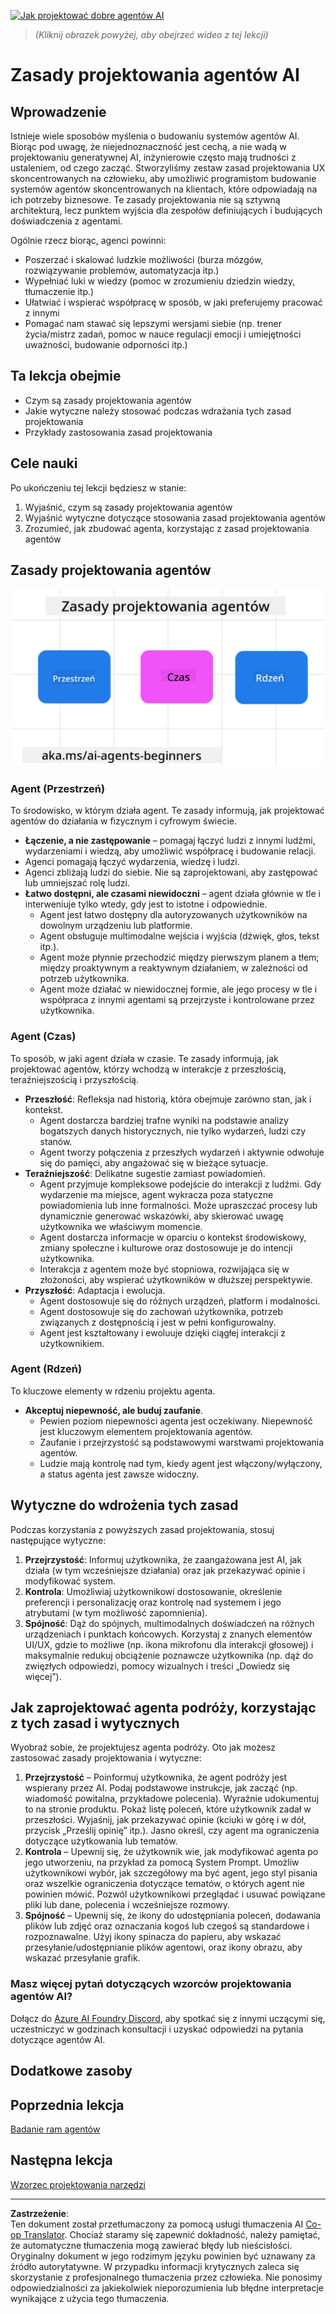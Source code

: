 <!--
CO_OP_TRANSLATOR_METADATA:
{
  "original_hash": "4c46e4ff9e349c521e2b0b17f51afa64",
  "translation_date": "2025-08-30T08:46:24+00:00",
  "source_file": "03-agentic-design-patterns/README.md",
  "language_code": "pl"
}
-->
[![Jak projektować dobre agentów AI](../../../translated_images/lesson-3-thumbnail.1092dd7a8f1074a5b26e35aa8f810814e05a22fed1765c20c14b2b508c7ae379.pl.png)](https://youtu.be/m9lM8qqoOEA?si=4KimounNKvArQQ0K)

> _(Kliknij obrazek powyżej, aby obejrzeć wideo z tej lekcji)_
# Zasady projektowania agentów AI

## Wprowadzenie

Istnieje wiele sposobów myślenia o budowaniu systemów agentów AI. Biorąc pod uwagę, że niejednoznaczność jest cechą, a nie wadą w projektowaniu generatywnej AI, inżynierowie często mają trudności z ustaleniem, od czego zacząć. Stworzyliśmy zestaw zasad projektowania UX skoncentrowanych na człowieku, aby umożliwić programistom budowanie systemów agentów skoncentrowanych na klientach, które odpowiadają na ich potrzeby biznesowe. Te zasady projektowania nie są sztywną architekturą, lecz punktem wyjścia dla zespołów definiujących i budujących doświadczenia z agentami.

Ogólnie rzecz biorąc, agenci powinni:

- Poszerzać i skalować ludzkie możliwości (burza mózgów, rozwiązywanie problemów, automatyzacja itp.)
- Wypełniać luki w wiedzy (pomoc w zrozumieniu dziedzin wiedzy, tłumaczenie itp.)
- Ułatwiać i wspierać współpracę w sposób, w jaki preferujemy pracować z innymi
- Pomagać nam stawać się lepszymi wersjami siebie (np. trener życia/mistrz zadań, pomoc w nauce regulacji emocji i umiejętności uważności, budowanie odporności itp.)

## Ta lekcja obejmie

- Czym są zasady projektowania agentów
- Jakie wytyczne należy stosować podczas wdrażania tych zasad projektowania
- Przykłady zastosowania zasad projektowania

## Cele nauki

Po ukończeniu tej lekcji będziesz w stanie:

1. Wyjaśnić, czym są zasady projektowania agentów
2. Wyjaśnić wytyczne dotyczące stosowania zasad projektowania agentów
3. Zrozumieć, jak zbudować agenta, korzystając z zasad projektowania agentów

## Zasady projektowania agentów

![Zasady projektowania agentów](../../../translated_images/agentic-design-principles.1cfdf8b6d3cc73c2b738951ee7b2043e224441d98babcf654be69d866120f93a.pl.png)

### Agent (Przestrzeń)

To środowisko, w którym działa agent. Te zasady informują, jak projektować agentów do działania w fizycznym i cyfrowym świecie.

- **Łączenie, a nie zastępowanie** – pomagaj łączyć ludzi z innymi ludźmi, wydarzeniami i wiedzą, aby umożliwić współpracę i budowanie relacji.
- Agenci pomagają łączyć wydarzenia, wiedzę i ludzi.
- Agenci zbliżają ludzi do siebie. Nie są zaprojektowani, aby zastępować lub umniejszać rolę ludzi.
- **Łatwo dostępni, ale czasami niewidoczni** – agent działa głównie w tle i interweniuje tylko wtedy, gdy jest to istotne i odpowiednie.
  - Agent jest łatwo dostępny dla autoryzowanych użytkowników na dowolnym urządzeniu lub platformie.
  - Agent obsługuje multimodalne wejścia i wyjścia (dźwięk, głos, tekst itp.).
  - Agent może płynnie przechodzić między pierwszym planem a tłem; między proaktywnym a reaktywnym działaniem, w zależności od potrzeb użytkownika.
  - Agent może działać w niewidocznej formie, ale jego procesy w tle i współpraca z innymi agentami są przejrzyste i kontrolowane przez użytkownika.

### Agent (Czas)

To sposób, w jaki agent działa w czasie. Te zasady informują, jak projektować agentów, którzy wchodzą w interakcje z przeszłością, teraźniejszością i przyszłością.

- **Przeszłość**: Refleksja nad historią, która obejmuje zarówno stan, jak i kontekst.
  - Agent dostarcza bardziej trafne wyniki na podstawie analizy bogatszych danych historycznych, nie tylko wydarzeń, ludzi czy stanów.
  - Agent tworzy połączenia z przeszłych wydarzeń i aktywnie odwołuje się do pamięci, aby angażować się w bieżące sytuacje.
- **Teraźniejszość**: Delikatne sugestie zamiast powiadomień.
  - Agent przyjmuje kompleksowe podejście do interakcji z ludźmi. Gdy wydarzenie ma miejsce, agent wykracza poza statyczne powiadomienia lub inne formalności. Może upraszczać procesy lub dynamicznie generować wskazówki, aby skierować uwagę użytkownika we właściwym momencie.
  - Agent dostarcza informacje w oparciu o kontekst środowiskowy, zmiany społeczne i kulturowe oraz dostosowuje je do intencji użytkownika.
  - Interakcja z agentem może być stopniowa, rozwijająca się w złożoności, aby wspierać użytkowników w dłuższej perspektywie.
- **Przyszłość**: Adaptacja i ewolucja.
  - Agent dostosowuje się do różnych urządzeń, platform i modalności.
  - Agent dostosowuje się do zachowań użytkownika, potrzeb związanych z dostępnością i jest w pełni konfigurowalny.
  - Agent jest kształtowany i ewoluuje dzięki ciągłej interakcji z użytkownikiem.

### Agent (Rdzeń)

To kluczowe elementy w rdzeniu projektu agenta.

- **Akceptuj niepewność, ale buduj zaufanie**.
  - Pewien poziom niepewności agenta jest oczekiwany. Niepewność jest kluczowym elementem projektowania agentów.
  - Zaufanie i przejrzystość są podstawowymi warstwami projektowania agentów.
  - Ludzie mają kontrolę nad tym, kiedy agent jest włączony/wyłączony, a status agenta jest zawsze widoczny.

## Wytyczne do wdrożenia tych zasad

Podczas korzystania z powyższych zasad projektowania, stosuj następujące wytyczne:

1. **Przejrzystość**: Informuj użytkownika, że zaangażowana jest AI, jak działa (w tym wcześniejsze działania) oraz jak przekazywać opinie i modyfikować system.
2. **Kontrola**: Umożliwiaj użytkownikowi dostosowanie, określenie preferencji i personalizację oraz kontrolę nad systemem i jego atrybutami (w tym możliwość zapomnienia).
3. **Spójność**: Dąż do spójnych, multimodalnych doświadczeń na różnych urządzeniach i punktach końcowych. Korzystaj z znanych elementów UI/UX, gdzie to możliwe (np. ikona mikrofonu dla interakcji głosowej) i maksymalnie redukuj obciążenie poznawcze użytkownika (np. dąż do zwięzłych odpowiedzi, pomocy wizualnych i treści „Dowiedz się więcej”).

## Jak zaprojektować agenta podróży, korzystając z tych zasad i wytycznych

Wyobraź sobie, że projektujesz agenta podróży. Oto jak możesz zastosować zasady projektowania i wytyczne:

1. **Przejrzystość** – Poinformuj użytkownika, że agent podróży jest wspierany przez AI. Podaj podstawowe instrukcje, jak zacząć (np. wiadomość powitalna, przykładowe polecenia). Wyraźnie udokumentuj to na stronie produktu. Pokaż listę poleceń, które użytkownik zadał w przeszłości. Wyjaśnij, jak przekazywać opinie (kciuki w górę i w dół, przycisk „Prześlij opinię” itp.). Jasno określ, czy agent ma ograniczenia dotyczące użytkowania lub tematów.
2. **Kontrola** – Upewnij się, że użytkownik wie, jak modyfikować agenta po jego utworzeniu, na przykład za pomocą System Prompt. Umożliw użytkownikowi wybór, jak szczegółowy ma być agent, jego styl pisania oraz wszelkie ograniczenia dotyczące tematów, o których agent nie powinien mówić. Pozwól użytkownikowi przeglądać i usuwać powiązane pliki lub dane, polecenia i wcześniejsze rozmowy.
3. **Spójność** – Upewnij się, że ikony do udostępniania poleceń, dodawania plików lub zdjęć oraz oznaczania kogoś lub czegoś są standardowe i rozpoznawalne. Użyj ikony spinacza do papieru, aby wskazać przesyłanie/udostępnianie plików agentowi, oraz ikony obrazu, aby wskazać przesyłanie grafik.

### Masz więcej pytań dotyczących wzorców projektowania agentów AI?

Dołącz do [Azure AI Foundry Discord](https://aka.ms/ai-agents/discord), aby spotkać się z innymi uczącymi się, uczestniczyć w godzinach konsultacji i uzyskać odpowiedzi na pytania dotyczące agentów AI.

## Dodatkowe zasoby

## Poprzednia lekcja

[Badanie ram agentów](../02-explore-agentic-frameworks/README.md)

## Następna lekcja

[Wzorzec projektowania narzędzi](../04-tool-use/README.md)

---

**Zastrzeżenie**:  
Ten dokument został przetłumaczony za pomocą usługi tłumaczenia AI [Co-op Translator](https://github.com/Azure/co-op-translator). Chociaż staramy się zapewnić dokładność, należy pamiętać, że automatyczne tłumaczenia mogą zawierać błędy lub nieścisłości. Oryginalny dokument w jego rodzimym języku powinien być uznawany za źródło autorytatywne. W przypadku informacji krytycznych zaleca się skorzystanie z profesjonalnego tłumaczenia przez człowieka. Nie ponosimy odpowiedzialności za jakiekolwiek nieporozumienia lub błędne interpretacje wynikające z użycia tego tłumaczenia.